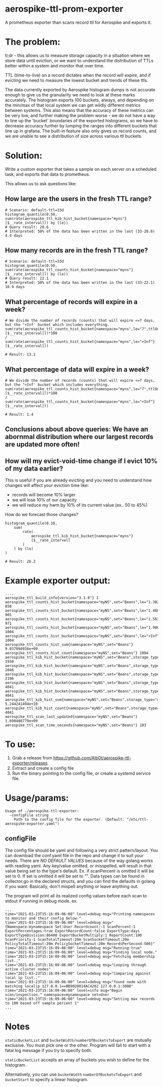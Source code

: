 # aerospike-ttl-prom-exporter

A prometheus exporter than scans record ttl for Aerospike and exports it.

# The problem:
tl;dr - this allows us to measure storage capacity in a situation where we store data until eviction, or we want to understand the distribution of TTLs better within a system and monitor that over time.

TTL (time-to-live) on a record dictates when the record will expire, and if evicting we need to measure the lowest bucket and trends of these ttls.

The data currently exported by Aerospike histogram dumps is not accurate enough to give us the granularity we need to look at these marks accurately. The histogram exports 100 buckets, always, and depending on the min/max of that local system we can get wildly different metrics between systems. This also means that the accuracy of these metrics can be very low, and further making the problem worse - we do not have a way to line up the 'bucket' boundaries of the exported histograms, so we have to decrease accuracy further by lumping the ranges into different buckets that line up in grafana. The built-in feature also only gives us record counts, and we are unable to see a distribution of size across various ttl buckets.

# Solution:
Write a custom exporter that takes a sample on each server on a scheduled task, and exports that data to prometheus.

This allows us to ask questions like: 
## How large are the users in the fresh TTL range?
```
# Scenario: default-ttl=33d
histogram_quantile(0.50, sum(rate(aerospike_ttl_kib_hist_bucket{namespace="myns"}[$__rate_interval])) by (le))
# Query result: 28.6
# Interpreted: 50% of the data has been written in the last (33-28.6) 4.4 days
```

## How many records are in the fresh TTL range?
```
# Scenario: default-ttl=33d
histogram_quantile(0.50, sum(rate(aerospike_ttl_counts_hist_bucket{namespace="myns"}[$__rate_interval])) by (le))
# Query result: 22.1
# Interpreted: 50% of the data has been written in the last (33-22.1) 10.9 days
```

## What percentage of records will expire in a week?
```
# We divide the number of records (counts) that will expire <=7 days, but the "+Inf' bucket which includes everything.
sum(rate(aerospike_ttl_counts_hist_bucket{namespace="myns",le="7",ttlUnit="days"}[$__rate_interval]))*100
/
sum(rate(aerospike_ttl_counts_hist_bucket{namespace="myns",le="+Inf"}[$__rate_interval]))

# Result: 13.1
```

## What percentage of data will expire in a week?
```
# We divide the number of records (counts) that will expire <=7 days, but the "+Inf' bucket which includes everything.
sum(rate(aerospike_ttl_counts_hist_bucket{namespace="myns",le="7",ttlUnit="days"}[$__rate_interval]))*100
/
sum(rate(aerospike_ttl_counts_hist_bucket{namespace="myns",le="+Inf"}[$__rate_interval]))

# Result: 1.4
```

## Conclusions about above queries: We have an abornmal distribution where our largest records are updated more often!

## How will my evict-void-time change if I evict 10% of my data earlier?
This is useful if you are already evicting and you need to understand how changes will affect your eviction time like:
* records will become 10% larger
* we will lose 10% of our capacity
* we will reduce my hwm by 10% of its current value (ex.. 50 to 45%)

How do we forecast those changes?
```
histogram_quantile(0.10, 
    sum(
        rate(
            aerospike_ttl_kib_hist_bucket{namespace="myns"}
            [$__rate_interval]
        )
    ) by (le)
)

# Result: 26.2
```


# Example exporter output:
```
....
aerospike_ttl_build_info{version="3.1.0"} 1
aerospike_ttl_counts_hist_bucket{namespace="myNS",set="Beans",le="1.3824e+07"} 858
aerospike_ttl_counts_hist_bucket{namespace="myNS",set="Beans",le="1.4688e+07"} 901
aerospike_ttl_counts_hist_bucket{namespace="myNS",set="Beans",le="1.56384e+07"} 971
aerospike_ttl_counts_hist_bucket{namespace="myNS",set="Beans",le="1.9008e+07"} 1004
aerospike_ttl_counts_hist_bucket{namespace="myNS",set="Beans",le="+Inf"} 1004
aerospike_ttl_counts_hist_sum{namespace="myNS",set="Beans"} 9.037094916e+09
aerospike_ttl_counts_hist_count{namespace="myNS",set="Beans"} 1004
aerospike_ttl_kib_hist_bucket{namespace="myNS",set="Beans",storage_type="device",le="1.3824e+07"} 1938
aerospike_ttl_kib_hist_bucket{namespace="myNS",set="Beans",storage_type="device",le="1.4688e+07"} 2046
aerospike_ttl_kib_hist_bucket{namespace="myNS",set="Beans",storage_type="device",le="1.56384e+07"} 2196
aerospike_ttl_kib_hist_bucket{namespace="myNS",set="Beans",storage_type="device",le="1.9008e+07"} 4041
aerospike_ttl_kib_hist_bucket{namespace="myNS",set="Beans",storage_type="device",le="+Inf"} 4041
aerospike_ttl_kib_hist_sum{namespace="myNS",set="Beans",storage_type="device"} 5.244241494e+10
aerospike_ttl_kib_hist_count{namespace="myNS",set="Beans",storage_type="device"} 4041
aerospike_ttl_scan_last_updated{namespace="myNS",set="Beans"} 1.690408779e+09
aerospike_ttl_scan_time_seconds{namespace="myNS",set="Beans"} 103
```

# To use:
1) Grab a release from https://github.com/Alb0t/aerospike-ttl-exporter/releases
2) Extract and create a config file
3) Run the binary pointing to the config file, or create a systemd service file.


# Usage/params:
```
Usage of ./aerospike-ttl-exporter:
  -configFile string
    Path to the config file for the exporter. (Default: "/etc/ttl-aerospike-exporter.yaml")
```
## configFile
The config file should be yaml and following a very strict pattern/layout. You can download the conf.yaml file in the repo and change it to suit your needs.
There are _NO DEFAULT VALUES_ because of the way golang works with reading yaml. Any key/value omitted, or misspelled, will result in that value being set to the type's default. Ex. if scanPercent is omitted it will be set to 0. If set is omitted it will be set to "". Data types can be found in collector.go in the declared structs, and you can find the defaults in golang if you want. Basically, don't mispell anything or leave anything out.

The program will print all its realized config values before each scan to stdout if running in debug mode.
ex.

```
...
time="2021-03-23T15:16:09-06:00" level=debug msg="Printing namespaces to monitor and their config below."
time="2021-03-23T15:16:09-06:00" level=debug msg="{Namespace:mynamespace Set:User Recordcount:-1 ScanPercent:1 ExportPercentages:true ExportRecordCount:false ExportType:days ExportTypeDivision:86400 ExportBucketMultiply:1 ReportCount:100 ScanPriority:1 ScanTotalTimeout:20m ScanSocketTimeout:20m PolicyTotalTimeout:20m PolicySocketTimeout:20m RecordsPerSecond:500}"
time="2021-03-23T15:16:09-06:00" level=debug msg="Running:true"
time="2021-03-23T15:16:09-06:00" level=debug msg="Finding local node."
time="2021-03-23T15:16:09-06:00" level=debug msg="Fetching membership list.."
time="2021-03-23T15:16:09-06:00" level=debug msg="Looping through active cluster nodes"
time="2021-03-23T15:16:09-06:00" level=debug msg="Comparing against local ip list.."
time="2021-03-23T15:16:09-06:00" level=debug msg="found node with matching localip 127.0.0.1==BB9020014AC4202 127.0.0.1:3000"
time="2021-03-23T15:16:09-06:00" level=info msg="Begin scan/inspection." namespace=mynamespace set=User
time="2021-03-23T15:16:09-06:00" level=debug msg="Setting max records to 100 based off sample percent 1"
...
```

# Notes

`staticBucketList` and `bucketWidth/numberOfBucketsToExport` are mutually exclusive. You must pick one or the other. Program will fail to start with a fatal log message if you try to specify both.

`staticBucketList` accepts an array of buckets you wish to define for the histogram.

Alternatively, you can use `bucketWidth` `numberOfBucketsToExport` and `bucketStart` to specify a linear histogram.  
